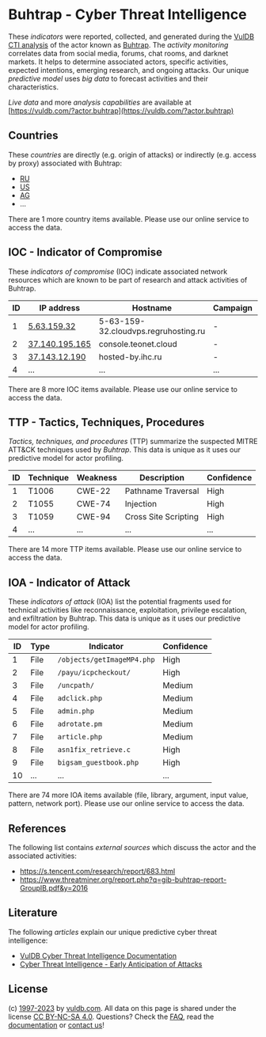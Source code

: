 # Buhtrap - Cyber Threat Intelligence

These _indicators_ were reported, collected, and generated during the [VulDB CTI analysis](https://vuldb.com/?kb.cti) of the actor known as [Buhtrap](https://vuldb.com/?actor.buhtrap). The _activity monitoring_ correlates data from social media, forums, chat rooms, and darknet markets. It helps to determine associated actors, specific activities, expected intentions, emerging research, and ongoing attacks. Our unique _predictive model_ uses _big data_ to forecast activities and their characteristics.

_Live data_ and more _analysis capabilities_ are available at [https://vuldb.com/?actor.buhtrap](https://vuldb.com/?actor.buhtrap)

## Countries

These _countries_ are directly (e.g. origin of attacks) or indirectly (e.g. access by proxy) associated with Buhtrap:

* [RU](https://vuldb.com/?country.ru)
* [US](https://vuldb.com/?country.us)
* [AG](https://vuldb.com/?country.ag)
* ...

There are 1 more country items available. Please use our online service to access the data.

## IOC - Indicator of Compromise

These _indicators of compromise_ (IOC) indicate associated network resources which are known to be part of research and attack activities of Buhtrap.

ID | IP address | Hostname | Campaign | Confidence
-- | ---------- | -------- | -------- | ----------
1 | [5.63.159.32](https://vuldb.com/?ip.5.63.159.32) | 5-63-159-32.cloudvps.regruhosting.ru | - | High
2 | [37.140.195.165](https://vuldb.com/?ip.37.140.195.165) | console.teonet.cloud | - | High
3 | [37.143.12.190](https://vuldb.com/?ip.37.143.12.190) | hosted-by.ihc.ru | - | High
4 | ... | ... | ... | ...

There are 8 more IOC items available. Please use our online service to access the data.

## TTP - Tactics, Techniques, Procedures

_Tactics, techniques, and procedures_ (TTP) summarize the suspected MITRE ATT&CK techniques used by _Buhtrap_. This data is unique as it uses our predictive model for actor profiling.

ID | Technique | Weakness | Description | Confidence
-- | --------- | -------- | ----------- | ----------
1 | T1006 | CWE-22 | Pathname Traversal | High
2 | T1055 | CWE-74 | Injection | High
3 | T1059 | CWE-94 | Cross Site Scripting | High
4 | ... | ... | ... | ...

There are 14 more TTP items available. Please use our online service to access the data.

## IOA - Indicator of Attack

These _indicators of attack_ (IOA) list the potential fragments used for technical activities like reconnaissance, exploitation, privilege escalation, and exfiltration by Buhtrap. This data is unique as it uses our predictive model for actor profiling.

ID | Type | Indicator | Confidence
-- | ---- | --------- | ----------
1 | File | `/objects/getImageMP4.php` | High
2 | File | `/payu/icpcheckout/` | High
3 | File | `/uncpath/` | Medium
4 | File | `adclick.php` | Medium
5 | File | `admin.php` | Medium
6 | File | `adrotate.pm` | Medium
7 | File | `article.php` | Medium
8 | File | `asn1fix_retrieve.c` | High
9 | File | `bigsam_guestbook.php` | High
10 | ... | ... | ...

There are 74 more IOA items available (file, library, argument, input value, pattern, network port). Please use our online service to access the data.

## References

The following list contains _external sources_ which discuss the actor and the associated activities:

* https://s.tencent.com/research/report/683.html
* https://www.threatminer.org/report.php?q=gib-buhtrap-report-GroupIB.pdf&y=2016

## Literature

The following _articles_ explain our unique predictive cyber threat intelligence:

* [VulDB Cyber Threat Intelligence Documentation](https://vuldb.com/?kb.cti)
* [Cyber Threat Intelligence - Early Anticipation of Attacks](https://www.scip.ch/en/?labs.20201022)

## License

(c) [1997-2023](https://vuldb.com/?kb.changelog) by [vuldb.com](https://vuldb.com/?kb.about). All data on this page is shared under the license [CC BY-NC-SA 4.0](https://creativecommons.org/licenses/by-nc-sa/4.0/). Questions? Check the [FAQ](https://vuldb.com/?kb.faq), read the [documentation](https://vuldb.com/?kb) or [contact us](https://vuldb.com/?contact)!
